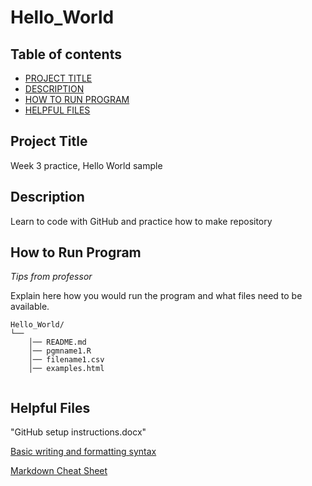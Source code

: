# Hello_World
## Table of contents

- [PROJECT TITLE](#Project-Title)
- [DESCRIPTION](#Description)
- [HOW TO RUN PROGRAM](#How-to-run-program)
- [HELPFUL FILES](#Helpful-files)

## Project Title

Week 3 practice, Hello World sample 

## Description

Learn to code with GitHub and practice how to make repository

## How to Run Program 

*Tips from professor*

Explain here how you would run the program and what files need to be available. 
```text
Hello_World/
└── 
    │── README.md
    │── pgmname1.R
    │── filename1.csv
    │── examples.html
   
```

## Helpful Files
"GitHub setup instructions.docx"

[Basic writing and formatting syntax](https://docs.github.com/en/github/writing-on-github/basic-writing-and-formatting-syntax)

[Markdown Cheat Sheet](https://www.markdownguide.org/cheat-sheet/)


